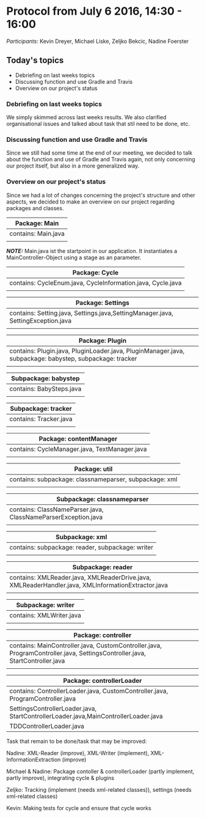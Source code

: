 # Protocol from July 6 2016, 14:30 - 16:00

_Participants_: Kevin Dreyer, Michael Liske, Zeljko Bekcic, Nadine Foerster

## Today's topics
* Debriefing on last weeks topics
* Discussing function and use Gradle and Travis 
* Overview on our project's status


### Debriefing on last weeks topics

We simply skimmed across last weeks results. We also clarified organisational issues and talked about task that stil need to be done, etc.

### Discussing function and use Gradle and Travis 

Since we still had some time at the end of our meeting, we decided to talk about the function and use of Gradle and Travis again, not only concerning our project itself, but also in a more generalized way.

### Overview on our project's status

Since we had a lot of changes concerning the project's structure and other aspects, we decided to make an overview on our project regarding packages and classes.

| Package: Main  					| 
|-----------------------------------|
|contains: Main.java                |
| 								    |

**_NOTE:_** Main.java ist the startpoint in our application. It instantiates a MainController-Object using a stage as an parameter.

| Package: Cycle  					| 
|-----------------------------------|
|contains: CycleEnum.java, CycleInformation.java, Cycle.java                |
| 								    |

| Package: Settings 					| 
|-----------------------------------|
|contains: Setting.java, Settings.java,SettingManager.java, SettingException.java  |
| 								    |

| Package: Plugin 					| 
|-----------------------------------|
|contains: Plugin.java, PluginLoader.java, PluginManager.java, subpackage: babystep, subpackage: tracker  |
| 								    |

| Subpackage: babystep 					| 
|-----------------------------------|
|contains: BabySteps.java  |
| 								    |

| Subpackage: tracker 					| 
|-----------------------------------|
|contains: Tracker.java  |
| 								    |

| Package: contentManager 					| 
|-----------------------------------|
|contains: CycleManager.java, TextManager.java  |
| 								    |

| Package: util 					| 
|-----------------------------------|
|contains: subpackage: classnameparser, subpackage: xml |
| 								    |

| Subpackage: classnameparser 					| 
|-----------------------------------|
|contains: ClassNameParser.java, ClassNameParserException.java  |
| 								    |

| Subpackage: xml 					| 
|-----------------------------------|
|contains: subpackage: reader, subpackage: writer  |
| 								    |

| Subpackage: reader 					| 
|-----------------------------------|
|contains: XMLReader.java, XMLReaderDrive.java, XMLReaderHandler.java, XMLInformationExtractor.java  |
| 								    |

| Subpackage: writer 					| 
|-----------------------------------|
|contains: XMLWriter.java  |
| 								    |

| Package: controller 					| 
|-----------------------------------|
|contains: MainController.java, CustomController.java, ProgramController.java, SettingsController.java, StartController.java  |
| 								    |

| Package: controllerLoader 					| 
|-----------------------------------|
|contains: ControllerLoader.java, CustomController.java, ProgramController.java  |
|SettingsControllerLoader.java, StartControllerLoader.java,MainControllerLoader.java   |
|TDDControllerLoader.java								    |


Task that remain to be done/task that may be improved:

Nadine: XML-Reader (improve), XML-Writer (implement), XML-InformationExtraction (improve)

Michael & Nadine: Package contoller & controllerLoader (partly implement, partly improve), integrating cycle & plugins

Zeljko: Tracking (implement (needs xml-related classes)), settings (needs xml-related classes)

Kevin:  Making tests for cycle and ensure that cycle works









